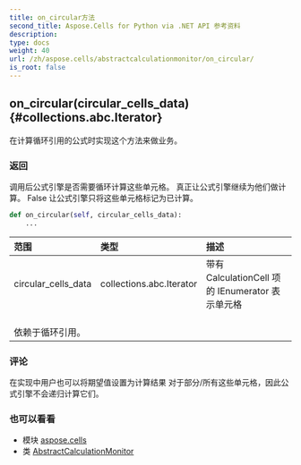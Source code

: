 ```yaml
---
title: on_circular方法
second_title: Aspose.Cells for Python via .NET API 参考资料
description:
type: docs
weight: 40
url: /zh/aspose.cells/abstractcalculationmonitor/on_circular/
is_root: false
---
```

##  on_circular(circular_cells_data) {#collections.abc.Iterator}
在计算循环引用的公式时实现这个方法来做业务。


### 返回

调用后公式引擎是否需要循环计算这些单元格。
真正让公式引擎继续为他们做计算。
False 让公式引擎只将这些单元格标记为已计算。


```python
def on_circular(self, circular_cells_data):
    ...
```


|范围|类型|描述|
| :- | :- | :- |
| circular_cells_data | collections.abc.Iterator |带有 CalculationCell 项的 IEnumerator 表示单元格<br/>依赖于循环引用。|
### 评论

在实现中用户也可以将期望值设置为计算结果
对于部分/所有这些单元格，因此公式引擎不会递归计算它们。


### 也可以看看
* 模块 [aspose.cells](../../)
* 类 [AbstractCalculationMonitor](/cells/python-net/zh/aspose.cells/abstractcalculationmonitor)
